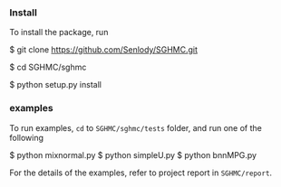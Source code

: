### Install

To install the package, run

$ git clone https://github.com/Senlody/SGHMC.git

$ cd SGHMC/sghmc

$ python setup.py install

### examples

To run examples, `cd` to `SGHMC/sghmc/tests` folder, and run one of the following

$ python mixnormal.py
$ python simpleU.py
$ python bnnMPG.py

For the details of the examples, refer to project report in `SGHMC/report`.